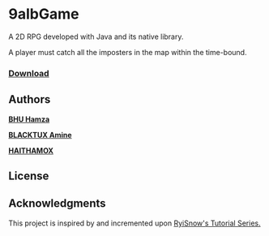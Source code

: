 # 9albGame 
A 2D RPG developed with Java and its native library.

A player must catch all the imposters in the map within the time-bound.

### [Download](https://github.com/unk1ndled/9albGame/releases/download/0.1.1/gameFinal.jar)

## Authors

[**BHU Hamza**](https://github.com/Bisho11)

[**BLACKTUX Amine**](https://github.com/unk1ndled/)

[**HAITHAMOX**](https://github.com/Haitham-Oumanhou)


## License

## Acknowledgments

This project is inspired by and incremented upon [RyiSnow's Tutorial Series.](https://www.youtube.com/playlist?list=PL_QPQmz5C6WUF-pOQDsbsKbaBZqXj4qSq)
